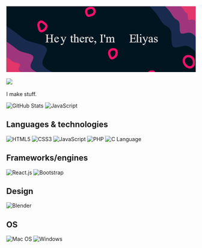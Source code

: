 ![SVG Banner](assets/banner.png)

![](https://hit.yhype.me/github/profile?user_id=35969199)

I make stuff.

![GitHub Stats](https://github-readme-stats.vercel.app/api?username=eliyasson&show_icons=true&theme=radical&count_private=true)
![JavaScript](https://img.shields.io/badge/javascript-%23323330.svg?style=for-the-badge&logo=javascript&logoColor=%23F7DF1E)



## Languages & technologies

![HTML5](https://img.shields.io/badge/html5-%23E34F26.svg?style=for-the-badge&logo=html5&logoColor=white) ![CSS3](https://img.shields.io/badge/css3-%231572B6.svg?style=for-the-badge&logo=css3&logoColor=white) ![JavaScript](https://img.shields.io/badge/javascript-%23323330.svg?style=for-the-badge&logo=javascript&logoColor=%23F7DF1E) ![PHP](https://img.shields.io/badge/php-%23777BB4.svg?style=for-the-badge&logo=php&logoColor=white) ![C Language](https://img.shields.io/badge/C-%2300599C?style=for-the-badge&logo=c&logoColor=white)



## Frameworks/engines
![React.js](https://img.shields.io/badge/React.js-61DAFB?style=for-the-badge&logo=react&logoColor=white)
![Bootstrap](https://img.shields.io/badge/bootstrap-%23563D7C.svg?style=for-the-badge&logo=bootstrap&logoColor=white)

## Design

![Blender](https://img.shields.io/badge/blender-%23F5792A.svg?style=for-the-badge&logo=blender&logoColor=white) 

## OS

![Mac OS](https://img.shields.io/badge/mac%20os-000000?style=for-the-badge&logo=macos&logoColor=F0F0F0) ![Windows](https://img.shields.io/badge/Windows-0078D6?style=for-the-badge&logo=windows&logoColor=white) 

